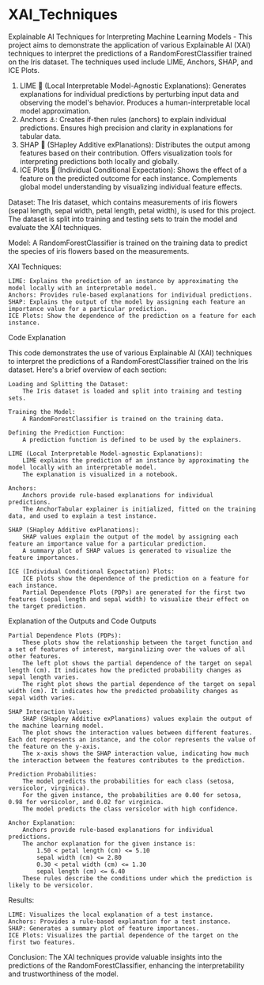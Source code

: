 # XAI_Techniques
Explainable AI Techniques for Interpreting Machine Learning Models - This project aims to demonstrate the application of various Explainable AI (XAI) techniques to interpret the predictions of a RandomForestClassifier trained on the Iris dataset. The techniques used include LIME, Anchors, SHAP, and ICE Plots.

1. LIME 🍋 (Local Interpretable Model-Agnostic Explanations):
Generates explanations for individual predictions by perturbing input data and observing the model's behavior.
Produces a human-interpretable local model approximation.
2. Anchors ⚓️:
Creates if-then rules (anchors) to explain individual predictions.
Ensures high precision and clarity in explanations for tabular data.
3. SHAP 🎲 (SHapley Additive exPlanations):
Distributes the output among features based on their contribution.
Offers visualization tools for interpreting predictions both locally and globally.
4. ICE Plots 🧊 (Individual Conditional Expectation):
Shows the effect of a feature on the predicted outcome for each instance.
Complements global model understanding by visualizing individual feature effects.

Dataset:
The Iris dataset, which contains measurements of iris flowers (sepal length, sepal width, petal length, petal width), is used for this project. The dataset is split into training and testing sets to train the model and evaluate the XAI techniques.

Model:
A RandomForestClassifier is trained on the training data to predict the species of iris flowers based on the measurements.

XAI Techniques:

    LIME: Explains the prediction of an instance by approximating the model locally with an interpretable model.
    Anchors: Provides rule-based explanations for individual predictions.
    SHAP: Explains the output of the model by assigning each feature an importance value for a particular prediction.
    ICE Plots: Show the dependence of the prediction on a feature for each instance.

Code Explanation

This code demonstrates the use of various Explainable AI (XAI) techniques to interpret the predictions of a RandomForestClassifier trained on the Iris dataset. Here's a brief overview of each section:

    Loading and Splitting the Dataset:
        The Iris dataset is loaded and split into training and testing sets.

    Training the Model:
        A RandomForestClassifier is trained on the training data.

    Defining the Prediction Function:
        A prediction function is defined to be used by the explainers.

    LIME (Local Interpretable Model-agnostic Explanations):
        LIME explains the prediction of an instance by approximating the model locally with an interpretable model.
        The explanation is visualized in a notebook.

    Anchors:
        Anchors provide rule-based explanations for individual predictions.
        The AnchorTabular explainer is initialized, fitted on the training data, and used to explain a test instance.

    SHAP (SHapley Additive exPlanations):
        SHAP values explain the output of the model by assigning each feature an importance value for a particular prediction.
        A summary plot of SHAP values is generated to visualize the feature importances.

    ICE (Individual Conditional Expectation) Plots:
        ICE plots show the dependence of the prediction on a feature for each instance.
        Partial Dependence Plots (PDPs) are generated for the first two features (sepal length and sepal width) to visualize their effect on the target prediction.
        
Explanation of the Outputs and Code
Outputs

    Partial Dependence Plots (PDPs):
        These plots show the relationship between the target function and a set of features of interest, marginalizing over the values of all other features.
        The left plot shows the partial dependence of the target on sepal length (cm). It indicates how the predicted probability changes as sepal length varies.
        The right plot shows the partial dependence of the target on sepal width (cm). It indicates how the predicted probability changes as sepal width varies.

    SHAP Interaction Values:
        SHAP (SHapley Additive exPlanations) values explain the output of the machine learning model.
        The plot shows the interaction values between different features. Each dot represents an instance, and the color represents the value of the feature on the y-axis.
        The x-axis shows the SHAP interaction value, indicating how much the interaction between the features contributes to the prediction.

    Prediction Probabilities:
        The model predicts the probabilities for each class (setosa, versicolor, virginica).
        For the given instance, the probabilities are 0.00 for setosa, 0.98 for versicolor, and 0.02 for virginica.
        The model predicts the class versicolor with high confidence.

    Anchor Explanation:
        Anchors provide rule-based explanations for individual predictions.
        The anchor explanation for the given instance is:
            1.50 < petal length (cm) <= 5.10
            sepal width (cm) <= 2.80
            0.30 < petal width (cm) <= 1.30
            sepal length (cm) <= 6.40
        These rules describe the conditions under which the prediction is likely to be versicolor.



Results:

    LIME: Visualizes the local explanation of a test instance.
    Anchors: Provides a rule-based explanation for a test instance.
    SHAP: Generates a summary plot of feature importances.
    ICE Plots: Visualizes the partial dependence of the target on the first two features.

Conclusion:
The XAI techniques provide valuable insights into the predictions of the RandomForestClassifier, enhancing the interpretability and trustworthiness of the model.


